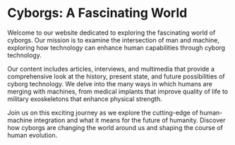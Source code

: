 <!--font:Poppins-->

# Cyborgs: A Fascinating World

Welcome to our website dedicated to exploring the fascinating world of cyborgs. Our mission is to examine the intersection of man and machine, exploring how technology can enhance human capabilities through cyborg technology.

Our content includes articles, interviews, and multimedia that provide a comprehensive look at the history, present state, and future possibilities of cyborg technology. We delve into the many ways in which humans are merging with machines, from medical implants that improve quality of life to military exoskeletons that enhance physical strength.

Join us on this exciting journey as we explore the cutting-edge of human-machine integration and what it means for the future of humanity. Discover how cyborgs are changing the world around us and shaping the course of human evolution.

<!--

Write me markdown content of website with wallpaper:

"An illustration of a cyborg with a metallic body and glowing eyes"

The header of the page should not be copy of the text but rather a real content of the website which is using this wallpaper.


---


# Cyborgs: Exploring the Intersection of Man and Machine

![An illustration of a cyborg with a metallic body and glowing eyes](cyborg-wallpaper.jpg)

Welcome to our website dedicated to exploring the fascinating world of cyborgs. Our mission is to delve into the intersection of man and machine, examining the ways in which technology can enhance and augment human capabilities.

Through articles, interviews, and multimedia content, we aim to provide a comprehensive look at the history, present state, and future possibilities of cyborg technology. From medical implants that improve quality of life to military exoskeletons that enhance physical strength, we will explore the many ways in which humans are merging with machines.

Join us on this exciting journey as we explore the cutting edge of human-machine integration and what it means for the future of humanity.


---


Heading is too long, rewrite whole content.


---


# Exploring the Fascinating World of Cyborgs

Welcome to our website dedicated to exploring the intersection of man and machine. Our mission is to examine the ways in which technology can enhance and augment human capabilities through cyborg technology.

Our content includes articles, interviews, and multimedia that provide a comprehensive look at the history, present state, and future possibilities of cyborg technology. From medical implants that improve quality of life to military exoskeletons that enhance physical strength, we explore the many ways in which humans are merging with machines.

Join us on this exciting journey as we delve into the cutting-edge of human-machine integration and what it means for the future of humanity. Discover how cyborgs are changing the world around us and shaping the course of human evolution.


---


Heading is too long, rewrite whole content.


---


Heading is too long, rewrite whole content.


---


# Discovering the World of Cyborgs

Welcome to our website dedicated to exploring the fascinating world of cyborgs. Our mission is to examine the intersection of man and machine and how technology can enhance human capabilities through cyborg technology.

Our content includes articles, interviews, and multimedia that provide a comprehensive look at the history, present state, and future possibilities of cyborg technology. We explore the many ways in which humans are merging with machines, from medical implants that improve quality of life to military exoskeletons that enhance physical strength.

Join us on this exciting journey as we delve into the cutting-edge of human-machine integration and what it means for the future of humanity. Discover how cyborgs are changing the world around us and shaping the course of human evolution.


---


Heading is too long, rewrite whole content.


---


# The Fascinating World of Cyborgs

Welcome to our website dedicated to exploring the fascinating world of cyborgs. Our mission is to examine the intersection of man and machine, exploring how technology can enhance human capabilities through cyborg technology.

Our content includes articles, interviews, and multimedia that provide a comprehensive look at the history, present state, and future possibilities of cyborg technology. We delve into the many ways in which humans are merging with machines, from medical implants that improve quality of life to military exoskeletons that enhance physical strength.

Join us on this exciting journey as we explore the cutting-edge of human-machine integration and what it means for the future of humanity. Discover how cyborgs are changing the world around us and shaping the course of human evolution.


---


Write me a Google font which is best fitting for the website.

Pick from the list:
- Great Vibes
- Alegreya
- Barlow Condensed
- Poppins
- Orbitron
- Lato
- Lobster
- Montserrat
- Dancing Script
- Exo 2
- Open Sans
- Raleway
- Playfair Display
- Futura
- Roboto
- Inter
- IBM Plex Sans


Write just the font name nothing else.


---


Poppins

-->
